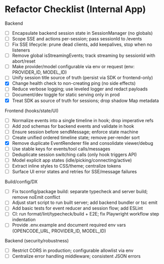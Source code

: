 # Refactor Checklist (Internal App)

Backend

- [ ] Encapsulate backend session state in SessionManager (no globals)
- [ ] Scope SSE and actions per-session; pass sessionId to /events
- [ ] Fix SSE lifecycle: prune dead clients, add keepalives, stop when no listeners
- [ ] Remove global isStreamingEvents; track streaming by sessionId with abort/reset
- [ ] Make provider/model configurable via env or request (env: PROVIDER_ID, MODEL_ID)
- [ ] Unify session title source of truth (persist via SDK or frontend-only)
- [x] Change health check to non-creating ping (no side effects)
- [ ] Reduce verbose logging; use leveled logger and redact payloads
- [ ] Document/dev toggle for static serving only in prod
- [x] Treat SDK as source of truth for sessions; drop shadow Map metadata

Frontend (hooks/state/UI)

- [ ] Normalize events into a single timeline in hook; drop imperative refs
- [ ] Add zod schemas for backend events and validate in hook
- [ ] Ensure session before sendMessage; enforce state machine
- [ ] Create unified ordered timeline state; remove per-render sort
- [x] Remove duplicate EventRenderer file and consolidate viewer/debug
- [ ] Use stable keys for events/tool calls/messages
- [ ] Deduplicate session switching calls (only hook triggers API)
- [ ] Model explicit app states (idle/picking/connecting/active)
- [ ] Extract inline styles to CSS/theme; centralize tokens
- [ ] Surface UI error states and retries for SSE/message failures

Build/config/DX

- [ ] Fix tsconfig/package build: separate typecheck and server build; remove noEmit conflict
- [ ] Adjust start script to run built server; add backend bundler or tsc emit
- [ ] Add basic tests for event reducer and session flow; add ESLint
- [ ] CI: run format/lint/typecheck/build + E2E; fix Playwright workflow step indentation
- [ ] Provide .env.example and document required env vars (OPENCODE_URL, PROVIDER_ID, MODEL_ID)

Backend (security/robustness)

- [ ] Restrict CORS in production; configurable allowlist via env
- [ ] Centralize error handling middleware; consistent JSON errors

